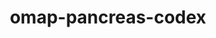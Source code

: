 ---
title: omap-pancreas-codex
release_version: v1.3
hra_release_version:
  - v1.2
  - v1.3
model_type: omap
description: 'The OMAP Pancreas  panel was designed for CODEX (CO Detection by IndEXing) imaging of Formalin-Fixed Paraffin-Embedded (FFPE) human pancreas samples.'
creators:
  - 0000-0003-2722-1965
  - 0000-0002-3343-349X
project_leads:
  - 0000-0003-4379-8967
  - 0000-0002-3321-6137
  - 0000-0002-8815-3372
  - 0000-0003-1495-9143
reviewers:
  - 0000-0002-7269-5433
  - 0000-0002-7694-4257
creation_date: 2021-05-06T00:00:00
license: CC BY 4.0
publisher:  HuBMAP 
funder:  National Institutes of Health (NIH), National Institute of Allergy and Infectious Disease and National Cancer Institute, European Union (EU) Expression and Spatial analysis Pancreas Atlas Consortium Europe (ESPACE)
award_number:  OT2OD026671, UH3 CA246635
hubmap_id:  HBM395.LXKX.734 
datatable: OMAP_Pancreas_CODEX.csv
doi: https://doi.org/10.48539/HBM395.LXKX.734
---